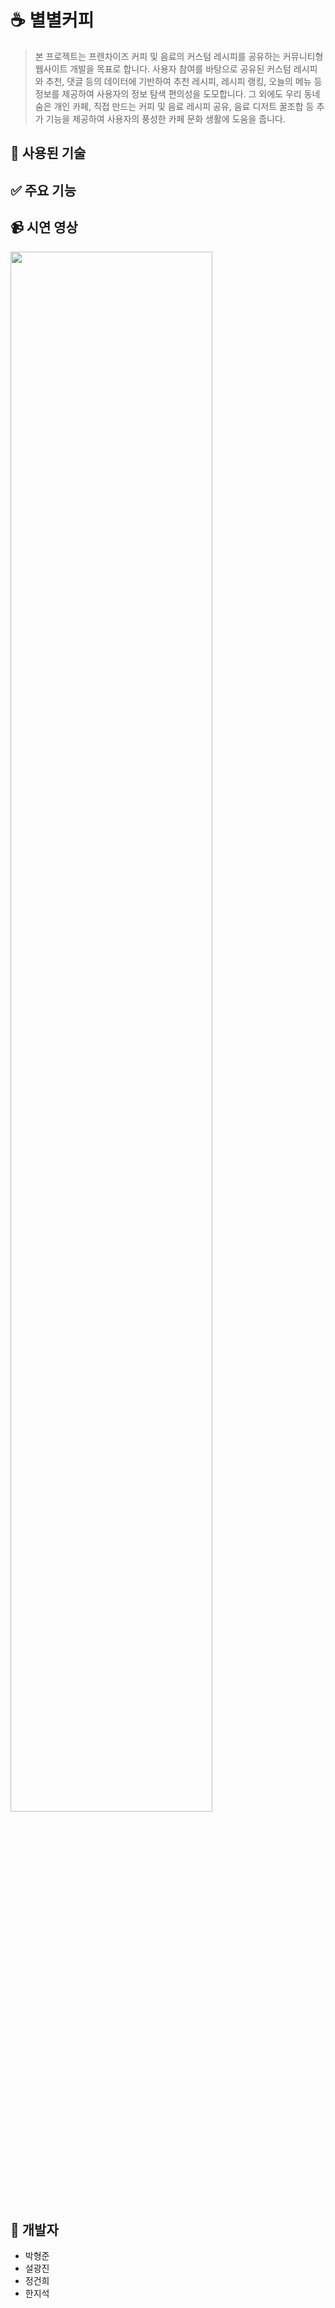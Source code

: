# ☕ 별별커피

> 본 프로젝트는 프렌차이즈 커피 및 음료의 커스텀 레시피를 공유하는 커뮤니티형 웹사이트 개발을 목표로 합니다.
> 사용자 참여를 바탕으로 공유된 커스텀 레시피와 추천, 댓글 등의 데이터에 기반하여 추천 레시피, 레시피 랭킹, 오늘의 메뉴 등 정보를 제공하여 사용자의 정보 탐색 편의성을 도모합니다. 그 외에도 우리 동네 숨은 개인 카페, 직접 만드는 커피 및 음료 레시피 공유, 음료 디저트 꿀조합 등 추가 기능을 제공하여 사용자의 풍성한 카페 문화 생활에 도움을 줍니다.

## 🔨 사용된 기술

## ✅ 주요 기능

## 📹 시연 영상
<img width="80%" src="https://github.com/Seol-and-children/byeolbyeol-coffee-backend/assets/127364202/a34f75c7-6b1a-4693-a9a2-4ddbf10b10b5"/>

## 👤 개발자

- 박형준
- 설광진
- 정건희
- 한지석
